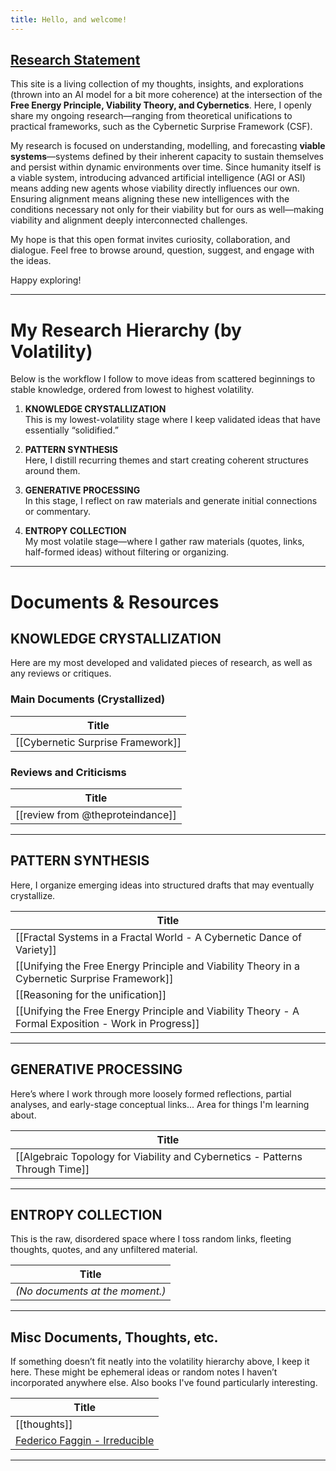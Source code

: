 ```yaml
---
title: Hello, and welcome!
---
```

[Research Statement](https://github.com/3lemenoP/Research) 
---

This site is a living collection of my thoughts, insights, and explorations (thrown into an AI model for a bit more coherence) at the intersection of the **Free Energy Principle, Viability Theory, and Cybernetics**. Here, I openly share my ongoing research—ranging from theoretical unifications to practical frameworks, such as the Cybernetic Surprise Framework (CSF).

My research is focused on understanding, modelling, and forecasting **viable systems**—systems defined by their inherent capacity to sustain themselves and persist within dynamic environments over time. Since humanity itself is a viable system, introducing advanced artificial intelligence (AGI or ASI) means adding new agents whose viability directly influences our own. Ensuring alignment means aligning these new intelligences with the conditions necessary not only for their viability but for ours as well—making viability and alignment deeply interconnected challenges.

My hope is that this open format invites curiosity, collaboration, and dialogue. Feel free to browse around, question, suggest, and engage with the ideas.

Happy exploring!

---

# My Research Hierarchy (by Volatility)

Below is the workflow I follow to move ideas from scattered beginnings to stable knowledge, ordered from lowest to highest volatility.

1. **KNOWLEDGE CRYSTALLIZATION**  
   This is my lowest-volatility stage where I keep validated ideas that have essentially “solidified.”  

2. **PATTERN SYNTHESIS**  
   Here, I distill recurring themes and start creating coherent structures around them.

3. **GENERATIVE PROCESSING**  
   In this stage, I reflect on raw materials and generate initial connections or commentary.

4. **ENTROPY COLLECTION**  
   My most volatile stage—where I gather raw materials (quotes, links, half-formed ideas) without filtering or organizing.

---

# Documents & Resources

## KNOWLEDGE CRYSTALLIZATION
Here are my most developed and validated pieces of research, as well as any reviews or critiques.

### Main Documents (Crystallized)

| Title                             |
| --------------------------------- |
| [[Cybernetic Surprise Framework]] |

### Reviews and Criticisms

| Title                            |
| -------------------------------- |
| [[review from @theproteindance]] |

---

## PATTERN SYNTHESIS
Here, I organize emerging ideas into structured drafts that may eventually crystallize.

| Title                                                                                                |
| ---------------------------------------------------------------------------------------------------- |
| [[Fractal Systems in a Fractal World - A Cybernetic Dance of Variety]]                               |
| [[Unifying the Free Energy Principle and Viability Theory in a Cybernetic Surprise Framework]]       |
| [[Reasoning for the unification]]                                                                    |
| [[Unifying the Free Energy Principle and Viability Theory - A Formal Exposition - Work in Progress]] |

---

## GENERATIVE PROCESSING
Here’s where I work through more loosely formed reflections, partial analyses, and early-stage conceptual links... Area for things I'm learning about. 

| Title                                                                        |
| ---------------------------------------------------------------------------- |
| [[Algebraic Topology for Viability and Cybernetics - Patterns Through Time]] |

---

## ENTROPY COLLECTION
This is the raw, disordered space where I toss random links, fleeting thoughts, quotes, and any unfiltered material.

| Title                               |
|-------------------------------------|
| *(No documents at the moment.)*     |

---

## Misc Documents, Thoughts, etc.
If something doesn’t fit neatly into the volatility hierarchy above, I keep it here. These might be ephemeral ideas or random notes I haven’t incorporated anywhere else. Also books I've found particularly interesting. 

| Title                                                                                                                                           |
| ----------------------------------------------------------------------------------------------------------------------------------------------- |
| [[thoughts]]                                                                                                                                    |
| [Federico Faggin - Irreducible](https://books.google.co.uk/books/about/Irreducible.html?id=LTsFEQAAQBAJ&source=kp_book_description&redir_esc=y) |

---

